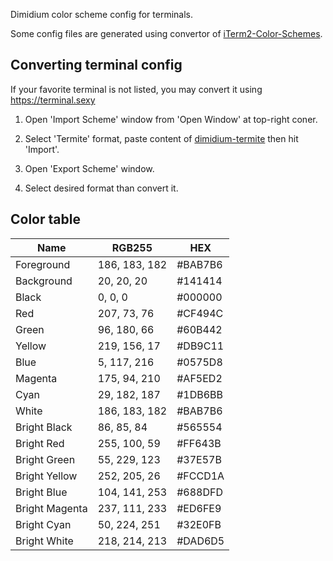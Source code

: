 
Dimidium color scheme config for terminals.

Some config files are generated using convertor of [iTerm2-Color-Schemes](https://github.com/mbadolato/iTerm2-Color-Schemes).


## Converting terminal config

If your favorite terminal is not listed, you may convert it using https://terminal.sexy

1. Open 'Import Scheme' window from 'Open Window' at top-right coner.

2. Select 'Termite' format, paste content of [dimidium-termite](dimidium-termite) then hit 'Import'.

3. Open 'Export Scheme' window.

4. Select desired format than convert it.


## Color table

Name           | RGB255        | HEX
---------------|---------------|--------
Foreground     | 186, 183, 182 | #BAB7B6
Background     | 20, 20, 20    | #141414
Black          | 0, 0, 0       | #000000
Red            | 207, 73, 76   | #CF494C
Green          | 96, 180, 66   | #60B442
Yellow         | 219, 156, 17  | #DB9C11
Blue           | 5, 117, 216   | #0575D8
Magenta        | 175, 94, 210  | #AF5ED2
Cyan           | 29, 182, 187  | #1DB6BB
White          | 186, 183, 182 | #BAB7B6
Bright Black   | 86, 85, 84    | #565554
Bright Red     | 255, 100, 59  | #FF643B
Bright Green   | 55, 229, 123  | #37E57B
Bright Yellow  | 252, 205, 26  | #FCCD1A
Bright Blue    | 104, 141, 253 | #688DFD
Bright Magenta | 237, 111, 233 | #ED6FE9
Bright Cyan    | 50, 224, 251  | #32E0FB
Bright White   | 218, 214, 213 | #DAD6D5
